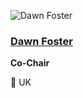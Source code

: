 ![Dawn Foster](https://github.com/chaoss/community/blob/main/governance/board/images/dawn-foster.jpg)

### [Dawn Foster](https://www.linkedin.com/in/dawnfoster/)
**Co-Chair**

📍 UK
